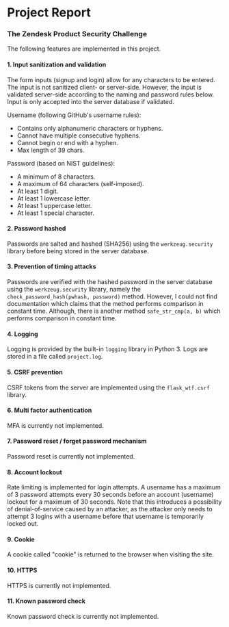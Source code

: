 # Project Report
### The Zendesk Product Security Challenge

The following features are implemented in this project.

#### 1. Input sanitization and validation
The form inputs (signup and login) allow for any characters to be entered. The input is not sanitized client- or server-side. However, the input is validated server-side according to the naming and password rules below. Input is only accepted into the server database if validated.

Username (following GitHub's username rules):
- Contains only alphanumeric characters or hyphens.
- Cannot have multiple consecutive hyphens.
- Cannot begin or end with a hyphen.
- Max length of 39 chars.

Password (based on NIST guidelines):
- A minimum of 8 characters.
- A maximum of 64 characters (self-imposed).
- At least 1 digit.
- At least 1 lowercase letter.
- At least 1 uppercase letter.
- At least 1 special character.

#### 2. Password hashed
Passwords are salted and hashed (SHA256) using the `werkzeug.security` library before being stored in the
server database.

#### 3. Prevention of timing attacks
Passwords are verified with the hashed password in the server database using the `werkzeug.security` library,
namely the `check_password_hash(pwhash, password)` method. However, I could not find documentation which
claims that the method performs comparison in constant time. Although, there is another method
`safe_str_cmp(a, b)` which performs comparison in constant time.

#### 4. Logging
Logging is provided by the built-in `logging` library in Python 3. Logs are stored in a file called
`project.log`.

#### 5. CSRF prevention
CSRF tokens from the server are implemented using the `flask_wtf.csrf` library.

#### 6. Multi factor authentication
MFA is currently not implemented.

#### 7. Password reset / forget password mechanism
Password reset is currently not implemented.

#### 8. Account lockout
Rate limiting is implemented for login attempts. A username has a maximum of 3 password attempts every 30 seconds before
an account (username) lockout for a maximum of 30 seconds. Note that this introduces a possibility of denial-of-service
caused by an attacker, as the attacker only needs to attempt 3 logins with a username before that
username is temporarily locked out.

#### 9. Cookie
A cookie called "cookie" is returned to the browser when visiting the site.

#### 10. HTTPS
HTTPS is currently not implemented.
    
#### 11. Known password check
Known password check is currently not implemented.
